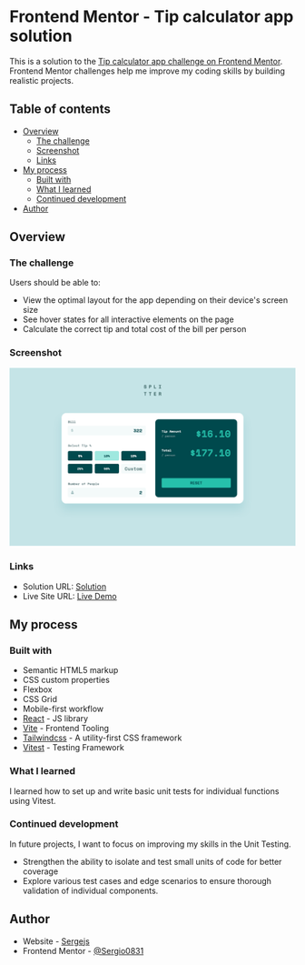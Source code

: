 # Frontend Mentor - Tip calculator app solution

This is a solution to the
[Tip calculator app challenge on Frontend Mentor](https://www.frontendmentor.io/challenges/tip-calculator-app-ugJNGbJUX).
Frontend Mentor challenges help me improve my coding skills by building realistic projects.

## Table of contents

- [Overview](#overview)
  - [The challenge](#the-challenge)
  - [Screenshot](#screenshot)
  - [Links](#links)
- [My process](#my-process)
  - [Built with](#built-with)
  - [What I learned](#what-i-learned)
  - [Continued development](#continued-development)
- [Author](#author)

## Overview

### The challenge

Users should be able to:

- View the optimal layout for the app depending on their device's screen size
- See hover states for all interactive elements on the page
- Calculate the correct tip and total cost of the bill per person

### Screenshot

![](./public/screenshot.png)

### Links

- Solution URL: [Solution](https://your-solution-url.com)
- Live Site URL: [Live Demo](https://tip-calculator-app-ivcenko.vercel.app/)

## My process

### Built with

- Semantic HTML5 markup
- CSS custom properties
- Flexbox
- CSS Grid
- Mobile-first workflow
- [React](https://react.dev/) - JS library
- [Vite](https://vitejs.dev/) - Frontend Tooling
- [Tailwindcss](https://tailwindcss.com/) - A utility-first CSS framework
- [Vitest](https://vitest.dev/) - Testing Framework

### What I learned

I learned how to set up and write basic unit tests for individual functions using Vitest.

### Continued development

In future projects, I want to focus on improving my skills in the Unit Testing.

- Strengthen the ability to isolate and test small units of code for better coverage
- Explore various test cases and edge scenarios to ensure thorough validation of individual
  components.

## Author

- Website - [Sergejs](https://sergejs-ivcenko.netlify.app)
- Frontend Mentor - [@Sergio0831](https://www.frontendmentor.io/profile/Sergio0831)

